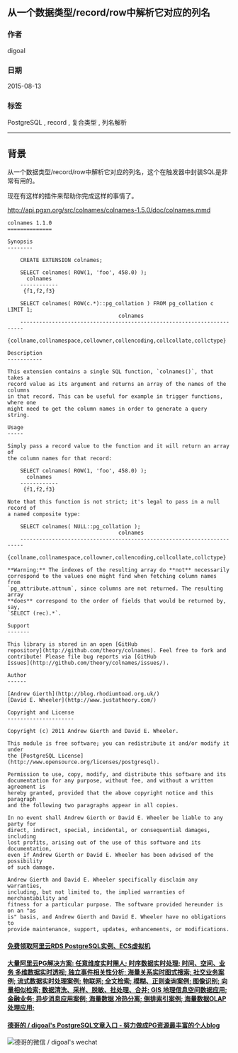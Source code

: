 ## 从一个数据类型/record/row中解析它对应的列名   
                                         
### 作者                        
digoal                        
                        
### 日期                         
2015-08-13                      
                          
### 标签                        
PostgreSQL , record , 复合类型 , 列名解析    
                                    
----                                    
                                     
## 背景                         
从一个数据类型/record/row中解析它对应的列名，这个在触发器中封装SQL是非常有用的。  
  
现在有这样的插件来帮助你完成这样的事情了。  
  
http://api.pgxn.org/src/colnames/colnames-1.5.0/doc/colnames.mmd  
  
```  
colnames 1.1.0  
==============  
  
Synopsis  
--------  
  
    CREATE EXTENSION colnames;  
  
    SELECT colnames( ROW(1, 'foo', 458.0) );  
      colnames    
    ------------  
     {f1,f2,f3}  
  
    SELECT colnames( ROW(c.*)::pg_collation ) FROM pg_collation c LIMIT 1;  
                                   colnames                                  
    -----------------------------------------------------------------------  
     {collname,collnamespace,collowner,collencoding,collcollate,collctype}  
  
Description  
-----------  
  
This extension contains a single SQL function, `colnames()`, that takes a  
record value as its argument and returns an array of the names of the columns  
in that record. This can be useful for example in trigger functions, where one  
might need to get the column names in order to generate a query string.  
  
Usage  
-----  
  
Simply pass a record value to the function and it will return an array of  
the column names for that record:  
  
    SELECT colnames( ROW(1, 'foo', 458.0) );  
      colnames    
    ------------  
     {f1,f2,f3}  
  
Note that this function is not strict; it's legal to pass in a null record of  
a named composite type:  
  
    SELECT colnames( NULL::pg_collation );  
                                   colnames                                  
    -----------------------------------------------------------------------  
     {collname,collnamespace,collowner,collencoding,collcollate,collctype}  
  
**Warning:** The indexes of the resulting array do **not** necessarily  
correspond to the values one might find when fetching column names from  
`pg_attribute.attnum`, since columns are not returned. The resulting array  
**does** correspond to the order of fields that would be returned by, say,  
`SELECT (rec).*`.  
  
Support  
-------  
  
This library is stored in an open [GitHub  
repository](http://github.com/theory/colnames). Feel free to fork and  
contribute! Please file bug reports via [GitHub  
Issues](http://github.com/theory/colnames/issues/).  
  
Author  
------  
  
[Andrew Gierth](http://blog.rhodiumtoad.org.uk/)  
[David E. Wheeler](http://www.justatheory.com/)  
  
Copyright and License  
---------------------  
  
Copyright (c) 2011 Andrew Gierth and David E. Wheeler.  
  
This module is free software; you can redistribute it and/or modify it under  
the [PostgreSQL License](http://www.opensource.org/licenses/postgresql).  
  
Permission to use, copy, modify, and distribute this software and its  
documentation for any purpose, without fee, and without a written agreement is  
hereby granted, provided that the above copyright notice and this paragraph  
and the following two paragraphs appear in all copies.  
  
In no event shall Andrew Gierth or David E. Wheeler be liable to any party for  
direct, indirect, special, incidental, or consequential damages, including  
lost profits, arising out of the use of this software and its documentation,  
even if Andrew Gierth or David E. Wheeler has been advised of the possibility  
of such damage.  
  
Andrew Gierth and David E. Wheeler specifically disclaim any warranties,  
including, but not limited to, the implied warranties of merchantability and  
fitness for a particular purpose. The software provided hereunder is on an "as  
is" basis, and Andrew Gierth and David E. Wheeler have no obligations to  
provide maintenance, support, updates, enhancements, or modifications.  
```  
  
  
  
  
  
  
  
  
  
  
  
  
  
  
  
  
  
  
  
  
  
  
  
  
  
  
  
  
  
  
  
  
  
  
  
  
  
#### [免费领取阿里云RDS PostgreSQL实例、ECS虚拟机](https://www.aliyun.com/database/postgresqlactivity "57258f76c37864c6e6d23383d05714ea")
  
  
#### [大量阿里云PG解决方案: 任意维度实时圈人; 时序数据实时处理; 时间、空间、业务 多维数据实时透视; 独立事件相关性分析; 海量关系实时图式搜索; 社交业务案例; 流式数据实时处理案例; 物联网; 全文检索; 模糊、正则查询案例; 图像识别; 向量相似检索; 数据清洗、采样、脱敏、批处理、合并; GIS 地理信息空间数据应用; 金融业务; 异步消息应用案例; 海量数据 冷热分离; 倒排索引案例; 海量数据OLAP处理应用;](https://yq.aliyun.com/topic/118 "40cff096e9ed7122c512b35d8561d9c8")
  
  
#### [德哥的 / digoal's PostgreSQL文章入口 - 努力做成PG资源最丰富的个人blog](https://github.com/digoal/blog/blob/master/README.md "22709685feb7cab07d30f30387f0a9ae")
  
  
![德哥的微信 / digoal's wechat](../pic/digoal_weixin.jpg "f7ad92eeba24523fd47a6e1a0e691b59")
  
